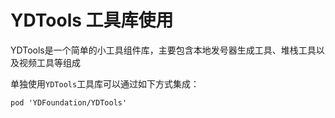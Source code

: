 # YDTools 工具库使用

YDTools是一个简单的小工具组件库，主要包含本地发号器生成工具、堆栈工具以及视频工具等组成

单独使用`YDTools`工具库可以通过如下方式集成：

``` cocoapods
pod 'YDFoundation/YDTools'
```